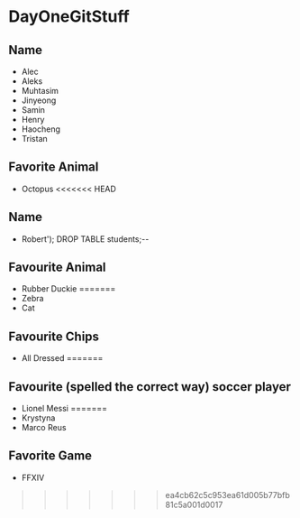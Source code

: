 # DayOneGitStuff

## Name
- Alec
- Aleks
- Muhtasim
- Jinyeong
- Samin 
- Henry
- Haocheng
- Tristan

## Favorite Animal
- Octopus
<<<<<<< HEAD

## Name
- Robert'); DROP TABLE students;--

## Favourite Animal
- Rubber Duckie
=======
- Zebra
- Cat

## Favourite Chips
- All Dressed
=======
## Favourite (spelled the correct way) soccer player
- Lionel Messi
=======
- Krystyna
- Marco Reus

## Favorite Game
- FFXIV
>>>>>>> ea4cb62c5c953ea61d005b77bfb81c5a001d0017
